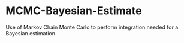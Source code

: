 # MCMC-Bayesian-Estimate
Use of Markov Chain Monte Carlo to perform integration needed for a Bayesian estimation
